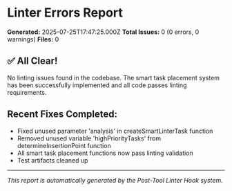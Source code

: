 # Linter Errors Report

**Generated:** 2025-07-25T17:47:25.000Z
**Total Issues:** 0 (0 errors, 0 warnings)
**Files:** 0

## ✅ All Clear!

No linting issues found in the codebase. The smart task placement system has been successfully implemented and all code passes linting requirements.

## Recent Fixes Completed:

- Fixed unused parameter 'analysis' in createSmartLinterTask function
- Removed unused variable 'highPriorityTasks' from determineInsertionPoint function
- All smart task placement functions now pass linting validation
- Test artifacts cleaned up

---

*This report is automatically generated by the Post-Tool Linter Hook system.*